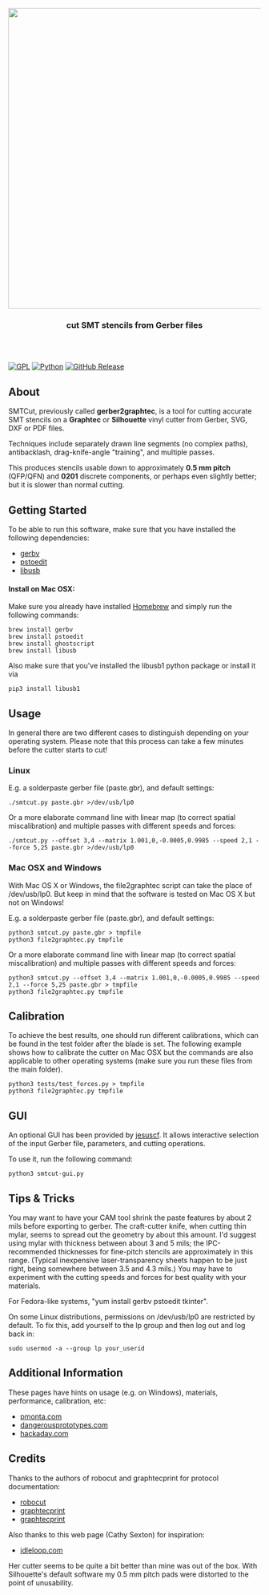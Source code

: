 <p align="center">
  <img width="600" src="logo.png">
  <h3 align="center">cut SMT stencils from Gerber files</h3>
</p>
<br><br>

[![GPL](https://img.shields.io/badge/license-GPL-blue)](https://github.com/Jeinzi/SMTCut/blob/master/LICENSE)
[![Python](https://img.shields.io/badge/language-Python3-orange)](https://www.python.org)
[![GitHub Release](https://img.shields.io/badge/release-v0.2-brightgreen)](https://github.com/Jeinzi/SMTCut/releases)

## About
SMTCut, previously called **gerber2graphtec**, is a tool for cutting accurate SMT stencils on a **Graphtec** or **Silhouette** vinyl cutter from Gerber, SVG, DXF or PDF files.<br>

Techniques include separately drawn line segments (no complex paths), antibacklash, drag-knife-angle "training", and multiple passes.<br>

This produces stencils usable down to approximately **0.5 mm pitch** (QFP/QFN) and **0201** discrete components, or perhaps even slightly better; but it is slower than normal cutting.


## Getting Started
To be able to run this software, make sure that you have installed the following dependencies:

- [gerbv](https://gerbv.github.io)
- [pstoedit](http://www.calvina.de/pstoedit)
- [libusb](https://libusb.info)

#### Install on Mac OSX:
Make sure you already have installed [Homebrew](https://brew.sh/) and simply run the following commands:

```
brew install gerbv
brew install pstoedit
brew install ghostscript
brew install libusb
```
Also make sure that you've installed the libusb1 python package or install it via
```
pip3 install libusb1
```

## Usage

In general there are two different cases to distinguish depending on your operating system. Please note that this process can take a few minutes before the cutter starts to cut!

### Linux
E.g. a solderpaste gerber file (paste.gbr), and default settings:

```
./smtcut.py paste.gbr >/dev/usb/lp0
```

Or a more elaborate command line with linear map (to correct spatial miscalibration) and multiple passes with different speeds and forces:

```
./smtcut.py --offset 3,4 --matrix 1.001,0,-0.0005,0.9985 --speed 2,1 --force 5,25 paste.gbr >/dev/usb/lp0
```

### Mac OSX and Windows
With Mac OS X or Windows, the file2graphtec script can take the place of /dev/usb/lp0. But keep in mind that the software is tested on Mac OS X but not on Windows!

E.g. a solderpaste gerber file (paste.gbr), and default settings:

```
python3 smtcut.py paste.gbr > tmpfile
python3 file2graphtec.py tmpfile
```

Or a more elaborate command line with linear map (to correct spatial miscalibration) and multiple passes with different speeds and forces:

```
python3 smtcut.py --offset 3,4 --matrix 1.001,0,-0.0005,0.9985 --speed 2,1 --force 5,25 paste.gbr > tmpfile
python3 file2graphtec.py tmpfile
```


## Calibration
To achieve the best results, one should run different calibrations, which can be found in the test folder after the blade is set. The following example shows how to calibrate the cutter on Mac OSX but the commands are also applicable to other operating systems (make sure you run these files from the main folder).

```
python3 tests/test_forces.py > tmpfile
python3 file2graphtec.py tmpfile
```

## GUI
An optional GUI has been provided by [jesuscf](https://github.com/jesuscfv). It allows interactive selection of the input Gerber file, parameters, and cutting operations.

To use it, run the following command:

```
python3 smtcut-gui.py
```

## Tips & Tricks
You may want to have your CAM tool shrink the paste features by about 2 mils before exporting to gerber.  The craft-cutter knife, when cutting thin mylar, seems to spread out the geometry by about this amount.  I'd suggest using mylar with thickness between about 3 and 5 mils; the IPC-recommended thicknesses for fine-pitch stencils are approximately in this range.  (Typical inexpensive laser-transparency sheets happen to be just right, being somewhere between 3.5 and 4.3 mils.)  You may have to experiment with the cutting speeds and forces for best quality with your materials.

For Fedora-like systems, "yum install gerbv pstoedit tkinter".

On some Linux distributions, permissions on /dev/usb/lp0 are restricted by default.  To fix this, add yourself to the lp group and then log out and log back in:

```
sudo usermod -a --group lp your_userid
```

## Additional Information
These pages have hints on usage (e.g. on Windows), materials, performance, calibration, etc:

- [pmonta.com](http://pmonta.com/smt-stencil-cutting.html)
- [dangerousprototypes.com](http://dangerousprototypes.com/forum/viewtopic.php?f=68&t=5341)
- [hackaday.com](http://hackaday.com/2012/12/27/diy-smd-stencils-made-with-a-craft-cutter/)

## Credits
Thanks to the authors of robocut and graphtecprint for protocol documentation:

- [robocut](http://gitorious.org/robocut)
- [graphtecprint](http://vidar.botfu.org/graphtecprint)
- [graphtecprint](https://github.com/jnweiger/graphtecprint)

Also thanks to this web page (Cathy Sexton) for inspiration:

- [idleloop.com](https://www.idleloop.com/robotics/cutter/index.php)

Her cutter seems to be quite a bit better than mine was out of the box.
With Silhouette's default software my 0.5 mm pitch pads were distorted to the point of unusability.
